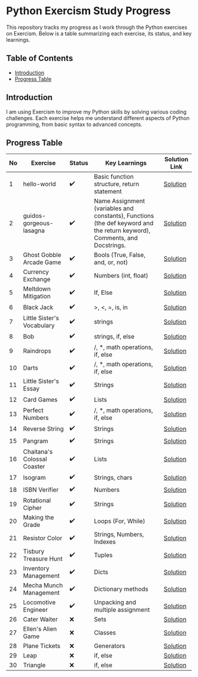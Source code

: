 # Python Exercism Study Progress

This repository tracks my progress as I work through the Python exercises on Exercism. Below is a table summarizing each exercise, its status, and key learnings.

## Table of Contents
- [Introduction](#introduction)
- [Progress Table](#progress-table)

## Introduction

I am using Exercism to improve my Python skills by solving various coding challenges. Each exercise helps me understand different aspects of Python programming, from basic syntax to advanced concepts.

## Progress Table

| No | Exercise      | Status    | Key Learnings                              | Solution Link  |
|----|---------------|-----------|--------------------------------------------|----------------|
| 1  | hello-world|✔️| Basic function structure, return statement | [Solution](https://github.com/andLari/python_exercism/blob/main/solutions/hello-world/hello_world.py) |
| 2  | guidos-gorgeous-lasagna|✔️| Name Assignment (variables and constants), Functions (the def keyword and the return keyword), Comments, and Docstrings. | [Solution](https://github.com/andLari/python_exercism/blob/main/solutions/guidos-gorgeous-lasagna/lasagna.py) |
| 3  |Ghost Gobble Arcade Game|✔️| Bools (True, False, and, or, not)| [Solution](https://github.com/andLari/python_exercism/blob/main/solutions/ghost-gobble-arcade-game/arcade_game.py) |
| 4  |Currency Exchange|✔️| Numbers (int, float)| [Solution](https://github.com/andLari/python_exercism/blob/main/solutions/currency-exchange/exchange.py) |
| 5  |Meltdown Mitigation|✔️| If, Else| [Solution](https://github.com/andLari/python_exercism/blob/main/solutions/meltdown-mitigation/conditionals.py) |
| 6  |Black Jack|✔️| >, <, =, is, in| [Solution](https://github.com/andLari/python_exercism/blob/main/solutions/black-jack/black_jack.py) |
| 7  |Little Sister's Vocabulary|✔️| strings| [Solution](https://github.com/andLari/python_exercism/blob/main/solutions/little-sisters-vocab/strings.py) |
| 8  |Bob|✔️| strings, if, else| [Solution](https://github.com/andLari/python_exercism/blob/main/solutions/bob/bob.py) |
| 9  |Raindrops|✔️| /, *, math operations, if, else| [Solution](https://github.com/andLari/python_exercism/blob/main/solutions/raindrops/raindrops.py) |
| 10  |Darts|✔️| /, *, math operations, if, else| [Solution](https://github.com/andLari/python_exercism/blob/main/solutions/darts/darts.py) |
| 11  |Little Sister's Essay|✔️| Strings| [Solution](https://github.com/andLari/python_exercism/blob/main/solutions/little-sisters-essay/string_methods.py) |
| 12  |Card Games|✔️| Lists| [Solution](https://github.com/andLari/python_exercism/blob/main/solutions/card-games/lists.py) |
| 13  |Perfect Numbers|✔️| /, *, math operations, if, else| [Solution](https://github.com/andLari/python_exercism/blob/main/solutions/perfect-numbers/perfect_numbers.py) |
| 14  |Reverse String|✔️| Strings| [Solution](https://github.com/andLari/python_exercism/blob/main/solutions/reverse-string/reverse_string.py) |
| 15  |Pangram|✔️| Strings| [Solution](https://github.com/andLari/python_exercism/blob/main/solutions/pangram/pangram.py) |
| 16  |Chaitana's Colossal Coaster|✔️| Lists| [Solution](https://github.com/andLari/python_exercism/blob/main/solutions/chaitanas-colossal-coaster/list_methods.py) |
| 17  |Isogram|✔️| Strings, chars| [Solution](https://github.com/andLari/python_exercism/tree/main/solutions/isogram) |
| 18  |ISBN Verifier|✔️| Numbers| [Solution](https://github.com/andLari/python_exercism/blob/main/solutions/isbn-verifier/isbn_verifier.py) |
| 19  |Rotational Cipher|✔️| Strings| [Solution](https://github.com/andLari/python_exercism/blob/main/solutions/rotational-cipher/rotational_cipher.py) |
| 20  |Making the Grade|✔️| Loops (For, While)| [Solution](https://github.com/andLari/python_exercism/tree/main/solutions/making-the-grade) |
| 21  |Resistor Color|✔️| Strings, Numbers, Indexes| [Solution](https://github.com/andLari/python_exercism/blob/main/solutions/resistor-color/resistor_color.py) |
| 22  |Tisbury Treasure Hunt|✔️| Tuples| [Solution](https://github.com/andLari/python_exercism/blob/main/solutions/tisbury-treasure-hunt/tuples.py) |
| 23  |Inventory Management|✔️| Dicts| [Solution](https://github.com/andLari/python_exercism/blob/main/solutions/inventory-management/dicts.py) |
| 24  |Mecha Munch Management|✔️| Dictionary methods| [Solution](https://github.com/andLari/python_exercism/blob/main/solutions/mecha-munch-management/dict_methods.py) |
| 25  |Locomotive Engineer|✔️| Unpacking and multiple assignment| [Solution](https://github.com/andLari/python_exercism/blob/main/solutions/locomotive-engineer/locomotive_engineer.py) |
| 26  |Cater Waiter|❌| Sets| [Solution](https://github.com/andLari/python_exercism/tree/main/solutions/locomotive-engineer) |
| 27  |Ellen's Alien Game|❌| Classes| [Solution](https://github.com/andLari/python_exercism/tree/main/solutions/locomotive-engineer) |
| 28  |Plane Tickets|❌| Generators| [Solution](https://github.com/andLari/python_exercism/tree/main/solutions/locomotive-engineer) |
| 29  |Leap|❌| if, else| [Solution](https://github.com/andLari/python_exercism/tree/main/solutions/locomotive-engineer) |
| 30  |Triangle|❌| if, else| [Solution](https://github.com/andLari/python_exercism/tree/main/solutions/locomotive-engineer) |
